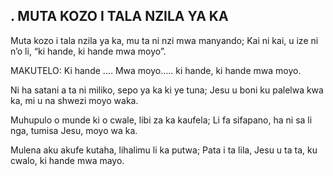 ## . MUTA KOZO I TALA NZILA YA KA

Muta kozo i tala nzila ya ka, mu ta ni nzi mwa manyando;
Kai ni kai, u ize ni n’o li, “ki hande, ki hande mwa moyo”.

MAKUTELO:
Ki hande …. Mwa moyo….. ki hande, ki hande mwa moyo.


Ni ha satani a ta ni miliko, sepo ya ka ki ye tuna;
Jesu u boni ku palelwa kwa ka, mi u na shwezi moyo waka.


Muhupulo o munde ki o cwale, libi za ka kaufela;
Li fa sifapano, ha ni sa li nga, tumisa Jesu, moyo wa ka.


Mulena aku akufe kutaha, lihalimu li ka putwa;
Pata i ta lila, Jesu u ta ta, ku cwalo, ki hande mwa mayo.

